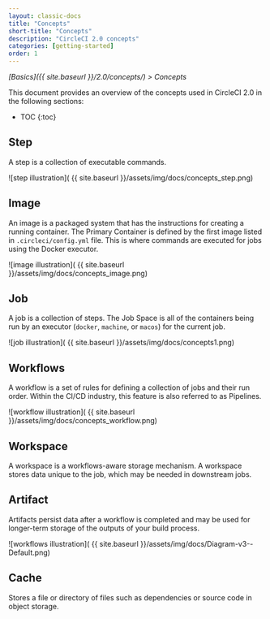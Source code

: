 ```yaml
---
layout: classic-docs
title: "Concepts"
short-title: "Concepts"
description: "CircleCI 2.0 concepts"
categories: [getting-started]
order: 1
---
```


*[Basics]({{ site.baseurl }}/2.0/concepts/) > Concepts*

This document provides an overview of the concepts used in CircleCI 2.0 in the following sections:

* TOC 
{:toc}

## Step

A step is a collection of executable commands.

![step illustration]( {{ site.baseurl }}/assets/img/docs/concepts_step.png)

## Image

An image is a packaged system that has the instructions for creating a running container. The Primary Container is defined by the first image listed in `.circleci/config.yml` file. This is where commands are executed for jobs using the Docker executor.

![image illustration]( {{ site.baseurl }}/assets/img/docs/concepts_image.png)

## Job

A job is a collection of steps. The Job Space is all of the containers being run by an executor (`docker`, `machine`, or `macos`) for the current job. 

![job illustration]( {{ site.baseurl }}/assets/img/docs/concepts1.png)

## Workflows

A workflow is a set of rules for defining a collection of jobs and their run order. Within the CI/CD industry, this feature is also referred to as Pipelines.

![workflow illustration]( {{ site.baseurl }}/assets/img/docs/concepts_workflow.png)

## Workspace

A workspace is a workflows-aware storage mechanism. A workspace stores data unique to the job, which may be needed in downstream jobs.

## Artifact

Artifacts persist data after a workflow is completed and may be used for longer-term storage of the outputs of your build process.

![workflows illustration]( {{ site.baseurl }}/assets/img/docs/Diagram-v3--Default.png)

## Cache

Stores a file or directory of files such as dependencies or source code in object storage.


